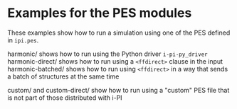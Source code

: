 Examples for the PES modules
============================

These examples show how to run a simulation using one of the PES defined in
`ipi.pes`.

harmonic/ shows how to run using the Python driver `i-pi-py_driver`
harmonic-direct/ shows how to run using a `<ffdirect>` clause in the input
harmonic-batched/ shows how to run using `<ffdirect>` in a way that sends a batch of structures at the same time

custom/ and custom-direct/ show how to run using a "custom" PES file that is not part of those distributed with i-PI
